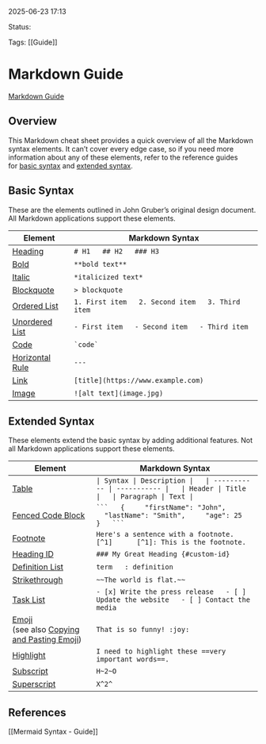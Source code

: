 
2025-06-23 17:13

Status:

Tags: [[Guide]] 


# Markdown Guide

[Markdown Guide]()
## Overview[](https://www.markdownguide.org/cheat-sheet/#overview)

This Markdown cheat sheet provides a quick overview of all the Markdown syntax elements. It can’t cover every edge case, so if you need more information about any of these elements, refer to the reference guides for [basic syntax](https://www.markdownguide.org/basic-syntax/) and [extended syntax](https://www.markdownguide.org/extended-syntax/).

## Basic Syntax[](https://www.markdownguide.org/cheat-sheet/#basic-syntax)

These are the elements outlined in John Gruber’s original design document. All Markdown applications support these elements.

| Element                                                                         | Markdown Syntax                                     |
| ------------------------------------------------------------------------------- | --------------------------------------------------- |
| [Heading](https://www.markdownguide.org/basic-syntax/#headings)                 | `# H1   ## H2   ### H3`                             |
| [Bold](https://www.markdownguide.org/basic-syntax/#bold)                        | `**bold text**`                                     |
| [Italic](https://www.markdownguide.org/basic-syntax/#italic)                    | `*italicized text*`                                 |
| [Blockquote](https://www.markdownguide.org/basic-syntax/#blockquotes-1)         | `> blockquote`                                      |
| [Ordered List](https://www.markdownguide.org/basic-syntax/#ordered-lists)       | `1. First item   2. Second item   3. Third item   ` |
| [Unordered List](https://www.markdownguide.org/basic-syntax/#unordered-lists)   | `- First item   - Second item   - Third item   `    |
| [Code](https://www.markdownguide.org/basic-syntax/#code)                        | `` `code` ``                                        |
| [Horizontal Rule](https://www.markdownguide.org/basic-syntax/#horizontal-rules) | `---`                                               |
| [Link](https://www.markdownguide.org/basic-syntax/#links)                       | `[title](https://www.example.com)`                  |
| [Image](https://www.markdownguide.org/basic-syntax/#images-1)                   | `![alt text](image.jpg)`                            |

## Extended Syntax[](https://www.markdownguide.org/cheat-sheet/#extended-syntax)

These elements extend the basic syntax by adding additional features. Not all Markdown applications support these elements.

| Element                                                                                                                                                                             | Markdown Syntax                                                                                                    |
| ----------------------------------------------------------------------------------------------------------------------------------------------------------------------------------- | ------------------------------------------------------------------------------------------------------------------ |
| [Table](https://www.markdownguide.org/extended-syntax/#tables)                                                                                                                      | `\| Syntax \| Description \|   \| ----------- \| ----------- \|   \| Header \| Title \|   \| Paragraph \| Text \|` |
| [Fenced Code Block](https://www.markdownguide.org/extended-syntax/#fenced-code-blocks)                                                                                              | ` ```   {     "firstName": "John",     "lastName": "Smith",     "age": 25   }   ``` `                              |
| [Footnote](https://www.markdownguide.org/extended-syntax/#footnotes)                                                                                                                | `Here's a sentence with a footnote. [^1]      [^1]: This is the footnote.`                                         |
| [Heading ID](https://www.markdownguide.org/extended-syntax/#heading-ids)                                                                                                            | `### My Great Heading {#custom-id}`                                                                                |
| [Definition List](https://www.markdownguide.org/extended-syntax/#definition-lists)                                                                                                  | `term   : definition`                                                                                              |
| [Strikethrough](https://www.markdownguide.org/extended-syntax/#strikethrough)                                                                                                       | `~~The world is flat.~~`                                                                                           |
| [Task List](https://www.markdownguide.org/extended-syntax/#task-lists)                                                                                                              | `- [x] Write the press release   - [ ] Update the website   - [ ] Contact the media`                               |
| [Emoji](https://www.markdownguide.org/extended-syntax/#emoji)  <br>(see also [Copying and Pasting Emoji](https://www.markdownguide.org/extended-syntax/#copying-and-pasting-emoji)) | `That is so funny! :joy:`                                                                                          |
| [Highlight](https://www.markdownguide.org/extended-syntax/#highlight)                                                                                                               | `I need to highlight these ==very important words==.`                                                              |
| [Subscript](https://www.markdownguide.org/extended-syntax/#subscript)                                                                                                               | `H~2~O`                                                                                                            |
| [Superscript](https://www.markdownguide.org/extended-syntax/#superscript)                                                                                                           | `X^2^`                                                                                                             |

## References
[[Mermaid Syntax - Guide]]